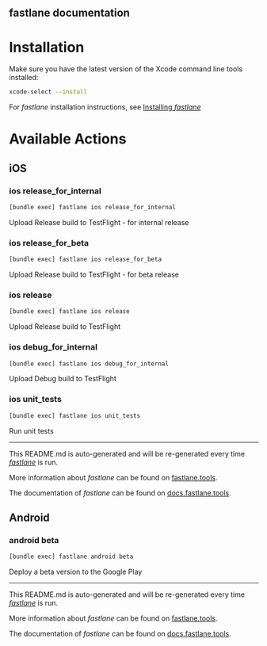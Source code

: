 ## fastlane documentation

# Installation

Make sure you have the latest version of the Xcode command line tools installed:

```sh
xcode-select --install
```

For _fastlane_ installation instructions, see [Installing _fastlane_](https://docs.fastlane.tools/#installing-fastlane)

# Available Actions

## iOS

### ios release_for_internal

```sh
[bundle exec] fastlane ios release_for_internal
```

Upload Release build to TestFlight - for internal release

### ios release_for_beta

```sh
[bundle exec] fastlane ios release_for_beta
```

Upload Release build to TestFlight - for beta release

### ios release

```sh
[bundle exec] fastlane ios release
```

Upload Release build to TestFlight

### ios debug_for_internal

```sh
[bundle exec] fastlane ios debug_for_internal
```

Upload Debug build to TestFlight

### ios unit_tests

```sh
[bundle exec] fastlane ios unit_tests
```

Run unit tests

---

This README.md is auto-generated and will be re-generated every time [_fastlane_](https://fastlane.tools) is run.

More information about _fastlane_ can be found on [fastlane.tools](https://fastlane.tools).

The documentation of _fastlane_ can be found on [docs.fastlane.tools](https://docs.fastlane.tools).

## Android

### android beta

```sh
[bundle exec] fastlane android beta
```

Deploy a beta version to the Google Play

---

This README.md is auto-generated and will be re-generated every time [_fastlane_](https://fastlane.tools) is run.

More information about _fastlane_ can be found on [fastlane.tools](https://fastlane.tools).

The documentation of _fastlane_ can be found on [docs.fastlane.tools](https://docs.fastlane.tools).
